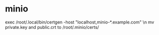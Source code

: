 # minio
exec 
/root/.local/bin/certgen -host "localhost,minio-*.example.com" \n
mv private.key and public.crt to /root/.minio/certs/

